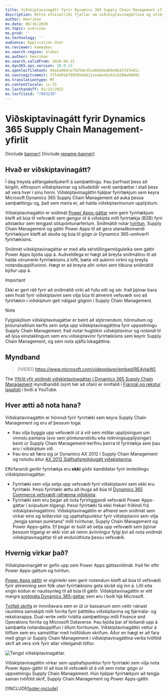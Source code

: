 ```yaml
---
title: Viðskiptavinagátt fyrir Dynamics 365 Supply Chain Management yfirlit (inniheldur myndband)
description: Þetta efnisatriði fjallar um viðskiptavinagáttina og útskýrir hver ætti að nota hana og hvernig hún virkar.
author: Henrikan
ms.date: 06/16/2020
ms.topic: overview
ms.prod: ''
ms.technology: ''
audience: Application User
ms.reviewer: kamaybac
ms.search.region: Global
ms.author: henrikan
ms.search.validFrom: 2020-04-22
ms.dyn365.ops.version: 10.0.13
ms.openlocfilehash: 04a1a06dce79259e35ce66dda469e9b157d7ed1c
ms.sourcegitcommit: 3754d916799595eb611ceabe45a52c6280a98992
ms.translationtype: MT
ms.contentlocale: is-IS
ms.lasthandoff: 01/15/2022
ms.locfileid: "7983239"
---
```

# <a name="customer-portal-for-dynamics-365-supply-chain-management-overview"></a>Viðskiptavinagátt fyrir Dynamics 365 Supply Chain Management-yfirlit

[!include [banner](../includes/banner.md)]
[!include [rename-banner](~/includes/cc-data-platform-banner.md)]

## <a name="what-is-the-customer-portal"></a>Hvað er viðskiptavinagátt?

Í dag treysta aðfangakeðjukerfi á samþættingu. Þau þarfnast þess að birgðir, eftirspurn viðskiptavinar og söludeildir verði samþættar í stað þess að vera hver í sínu horni. Viðskiptavinagáttin hjálpar fyrirtækjum sem keyra Microsoft Dynamics 365 Supply Chain Management að auka þessa samþættingu og, það sem meira er, að halda viðskiptavinunum upplýstum.

Viðskiptavinagáttin er sniðmát [Power Apps-gáttar](/powerapps/maker/portals/overview) sem gerir fyrirtækjum kleift að búa til vefsvæði sem gengur út á viðskipta milli fyrirtækja (B2B) fyrir aðstæður sem tengjast sölupöntunarferlum. Sniðmátið notar [tvíritun](../../fin-ops-core/dev-itpro/data-entities/dual-write/dual-write-home-page.md), Supply Chain Management og gáttir Power Apps til að gera utanaðkomandi fyrirtækjum kleift að skoða og búa til gögn úr Dynamics 365-umhverfi fyrirtækisins.

Sniðmát viðskiptavinagáttar er með alla sérstillingarmöguleika sem gáttir Power Apps bjóða upp á. Auðveldlega er hægt að breyta sniðmátinu til að halda vörumerki fyrirtækisins á lofti, bæta við aukinni virkni og breyta notandaupplifuninni. Hægt er að breyta allri virkni sem tilbúna sniðmátið býður upp á.

> [!IMPORTANT]
> Ekki er gert ráð fyrir að sniðmátið virki að fullu eitt og sér. Það þjónar bara sem hvati fyrir viðskiptavini sem vilja búa til almennt vefsvæði svo að fyrirtækin í viðskiptum geti nálgast gögnin í Supply Chain Management.

> [!NOTE]
> Fylgiskjölum viðskiptavinagáttar er beint að stjórnendum, hönnuðum og þróunaraðilum kerfis sem setja upp viðskiptavinagáttina fyrir uppsetningu Supply Chain Management. Það notar hugtökin _viðskiptavinur_ og _notandi_ til að lýsa einstaklingum sem eru viðskiptavinir fyrirtækisins sem keyrir Supply Chain Management, og sem nota sjálfa lokagáttina.

## <a name="video"></a>Myndband

> [!VIDEO https://www.microsoft.com/videoplayer/embed/RE4ylwW]

The [Yfirlit yfir sniðmát viðskiptavinagáttar í Dynamics 365 Supply Chain Management](https://youtu.be/nPrqoLuHfV8) myndbandið (sýnt hér að ofan) er innifalið í [Fjármál og rekstur lagalisti](https://www.youtube.com/playlist?list=PLcakwueIHoT_SYfIaPGoOhloFoCXiUSyW) í boði á YouTube.

## <a name="who-should-use-it"></a>Hver ætti að nota hana?

Viðskiptavinagáttin er hönnuð fyrir fyrirtæki sem keyra Supply Chain Management og eru af þessum toga:

- Þau vilja byggja upp vefsvæði út á við sem miðlar upplýsingum um vinnslu pantana (svo sem pöntunarstöðu eða reikningsupplýsingar) beint úr Supply Chain Management-kerfinu þeirra til fyrirtækja sem þau eru í viðskiptum við.
- Þau eru að færa sig úr Dynamics AX 2012 í Supply Chain Management og notuðu áður [AX 2012 Sjálfsafgreiðslugátt viðskiptavina](/dynamicsax-2012/appuser-itpro/about-the-customer-self-service-portal).

Eftirfarandi gerðir fyrirtækja eru **ekki** góðir kandídatar fyrir innleiðingu viðskiptavinagáttar:

- Fyrirtæki sem vilja setja upp vefsvæði fyrir viðskiptavini sem ekki eru fyrirtæki. Þessi fyrirtæki ættu að íhuga að búa til [Dynamics 365 Commerce vefsvæði rafrænna viðskipta](../../commerce/create-ecommerce-site.md).
- Fyrirtæki sem eru þegar að nota fyrirliggjandi vefsvæði Power Apps-gáttar í svipuðum tilgangi. Þessi fyrirtæki fá ekki frekari fríðindi frá viðskiptavinagáttinni. Viðskiptavinagáttin er afhend sem sniðmát sem virkar eins og leiðarvísir og upphafspunktur fyrir viðskiptavini sem vilja „tengja saman punktana“ milli tvíritunar, Supply Chain Management og Power Apps-gátta. Ef þegar er búið að setja upp vefsvæði sem þjónar þessum tilgangi er ekki víst að neinn ávinningur fylgi því að nota sniðmát viðskiptavinagáttar til að endurúthluta þessu vefsvæði.

## <a name="how-does-it-work"></a>Hvernig virkar það?

Viðskiptavinargátt er gefin upp sem Power Apps gáttasniðmát. Það fer eftir Power Apps-gáttum og tvíritun.

[Power Apps gáttir](/powerapps/maker/portals/overview) er eiginleiki sem gerir notendum kleift að búa til vefsvæði fyrir almenning sem fólk utan fyrirtækisins geta skráð sig inn á. Lítil eða engin kóðun er nauðsynleg til að búa til gáttir. Viðskiptavinagáttin er eitt margra [sniðmáta Dynamics 365-gáttar](/powerapps/maker/portals/portal-templates#environment-with-model-driven-apps-in-dynamics-365) sem eru í boði hjá Microsoft.

[Tvöfalt skrifa](/powerapps/maker/portals/overview) er innviðavara sem er út úr kassanum sem veitir nánast rauntíma samskipti milli forrita fyrir þátttöku viðskiptavina og fjármála- og rekstrarappa. Dual-write veitir tvíátta samþættingu milli Finance and Operations forrita og Microsoft Dataverse. Þau bjóða þar af leiðandi upp á samþætta notandaupplifun í öllum forritunum. Viðskiptavinagáttin veltur á töflum sem eru samstilltar með tvöföldum skrifum. Áður en hægt er að fara með gögn úr Supply Chain Management í viðskiptavinagáttina verða tvöföld skrif að vera virk fyrir allar viðeigandi töflur.

![Tengsl viðskiptavinagáttar.](media/customer-portal-elements.png "Tengsl viðskiptavinagáttar")

Viðskiptavinagáttin virkar sem upphafspunktur fyrir fyrirtæki sem vilja nota Power Apps-gáttir til að búa til vefsvæði út á við sem notar gögn úr uppsetningu Supply Chain Management. Hún hjálpar fyrirtækjum að tengja saman tvöföld skrif, Supply Chain Management og Power Apps-gáttir.


[!INCLUDE[footer-include](../../includes/footer-banner.md)]